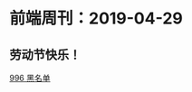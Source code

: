 # 前端周刊：2019-04-29

## 劳动节快乐！

[996 黑名单](https://github.com/996icu/996.ICU/blob/master/blacklist/README.md)
